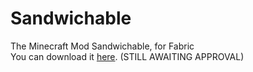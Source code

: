 # Sandwichable
The Minecraft Mod Sandwichable, for Fabric</br>
You can download it <a href="https://www.curseforge.com/minecraft/mc-mods/sandwichable">here</a>. (STILL AWAITING APPROVAL)
